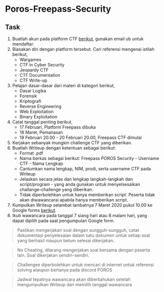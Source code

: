 # Poros-Freepass-Security
## Task
1. Buatlah akun pada platform CTF [berikut](https://s.ub.ac.id/freepass-poros-security-2023), gunakan email ub untuk mendaftar.
2. Biasakan diri dengan platform tersebut. Cari referensi mengenai istilah berikut,
	- Wargames
	- CTF in Cyber Security
	- Jeopardy CTF
	- CTF Documentation
	- CTF Write-up
3. Pelajari dasar-dasar dari materi di kategori berikut,
	- Dasar Logika
	- Forensik
	- Kriptografi
	- Reverse Engineering
	- Web Exploitation
	- Binary Exploitation
4. Catat tanggal penting berikut,
	- 17 Februari, Platform Freepass dibuka
	- 18 Maret, Pemanasan
	- 19 Februari 20.00 - 20 Februari 20.00, Freepass CTF dimulai
5. Kerjakan sebanyak mungkin challenge CTF yang diberikan.
6. Buatlah Writeup dengan ketentuan sebagai berikut:
	- Format .pdf
	- Nama berkas sebagai berikut: Freepass POROS Security - Username CTF - Nama Lengkap
	- Cantumkan nama lengkap, NIM, prodi, serta username CTF pada Writeup
	- Jelaskan secara jelas dan lengkap langkah-langkah dan script/program - yang anda gunakan untuk menyelsesaikan challange-challenge yang diberikan.
	- Tidak diperbolehkan untuk hanya memberikan script. Peserta tidak akan diwawancarai apabila hanya memberikan script.
7. Kumpulkan Writeup selambat lambatnya 7 Maret 2020 pukul 10.00 ke Google forms [berikut](https://forms.gle/x3e4TTjxEpSAWoiW8 "Google Form").
8. Ikuti wawancara pada tanggal 7 siang hari atau 8 malam hari, yang dapat dipilih pada saat pengumpulan Google form.

> Pastikan mengerjakan soal dengan sungguh-sungguh, catat dokumentasi penyelesaian dalam satu dokumen untuk setiap soal yang berhasil maupun belum selesai dikerjakan.

> No Cheating, dilarang mengerjakan soal bersama dengan peserta lain. Soal dikerjakan sendiri-sendiri.

> Challengee diperbolehkan untuk mencari di internet untuk referensi solving ataupun bertanya pada discord POROS

> Jadwal tepatnya wawancara akan diberitahukan setelah mengumpulkan Writeup dan memilih tanggal wawancara
